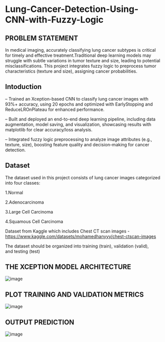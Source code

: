 # Lung-Cancer-Detection-Using-CNN-with-Fuzzy-Logic

## PROBLEM STATEMENT

In medical imaging, accurately classifying lung cancer subtypes is critical for timely and effective treatment.Traditional deep learning models may struggle with subtle variations in tumor texture and size, leading to potential misclassifications. This project integrates fuzzy logic to preprocess tumor characteristics (texture and size), assigning cancer probabilities.


## Intoduction

– Trained an Xception-based CNN to classify lung cancer images with 93%+ accuracy, using 20 epochs and optimized with EarlyStopping and ReduceLROnPlateau for enhanced performance.

– Built and deployed an end-to-end deep learning pipeline, including data augmentation, model saving, and visualization, showcasing results with matplotlib for clear accuracy/loss analysis.

– Integrated fuzzy logic preprocessing to analyze image attributes (e.g., texture, size), boosting feature quality and decision-making for cancer detection.


## Dataset

The dataset used in this project consists of lung cancer images categorized into four classes:

1.Normal

2.Adenocarcinoma

3.Large Cell Carcinoma

4.Squamous Cell Carcinoma


Dataset from Kaggle which includes Chest CT scan images - https://www.kaggle.com/datasets/mohamedhanyyy/chest-ctscan-images


The dataset should be organized into training (train), validation (valid), and testing (test)


## THE XCEPTION MODEL ARCHITECTURE

![image](https://github.com/user-attachments/assets/ab11c12e-5dea-4f9b-b08f-7432e97141b6)


## PLOT TRAINING AND VALIDATION METRICS

![image](https://github.com/user-attachments/assets/594448aa-617e-4472-a197-55a5abed26cd)


## OUTPUT PREDICTION

![image](https://github.com/user-attachments/assets/7ae50bb2-defe-4f8f-98a0-d991d76c03f0)



